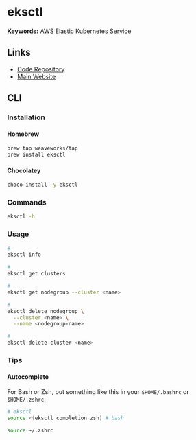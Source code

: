 # eksctl

**Keywords:** AWS Elastic Kubernetes Service

## Links

- [Code Repository](https://github.com/weaveworks/eksctl)
- [Main Website](https://eksctl.io/)

## CLI

### Installation

#### Homebrew

```sh
brew tap weaveworks/tap
brew install eksctl
```

#### Chocolatey

```sh
choco install -y eksctl
```

### Commands

```sh
eksctl -h
```

### Usage

```sh
#
eksctl info

#
eksctl get clusters

#
eksctl get nodegroup --cluster <name>

#
eksctl delete nodegroup \
  --cluster <name> \
  --name <nodegroup-name>

#
eksctl delete cluster <name>
```

<!--
eksctl create cluster -f ./deploy.yml

eksctl utils associate-iam-oidc-provider --cluster eksctl-eksctl-demo-cluster --approve
-->

### Tips

#### Autocomplete

For Bash or Zsh, put something like this in your `$HOME/.bashrc` or `$HOME/.zshrc`:

```sh
# eksctl
source <(eksctl completion zsh) # bash
```

```sh
source ~/.zshrc
```
